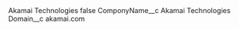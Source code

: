 <?xml version="1.0" encoding="UTF-8"?>
<CustomMetadata xmlns="http://soap.sforce.com/2006/04/metadata" xmlns:xsi="http://www.w3.org/2001/XMLSchema-instance" xmlns:xsd="http://www.w3.org/2001/XMLSchema">
    <label>Akamai Technologies</label>
    <protected>false</protected>
    <values>
        <field>ComponyName__c</field>
        <value xsi:type="xsd:string">Akamai Technologies</value>
    </values>
    <values>
        <field>Domain__c</field>
        <value xsi:type="xsd:string">akamai.com</value>
    </values>
</CustomMetadata>
